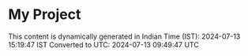 # My Project

This content is dynamically generated in Indian Time (IST): 2024-07-13 15:19:47 IST
Converted to UTC: 2024-07-13 09:49:47 UTC
